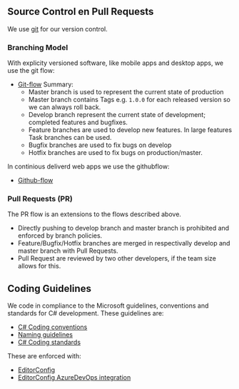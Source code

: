 ## Source Control en Pull Requests
We use [git](https://git-scm.com/) for our version control.

### Branching Model
With explicity versioned software, like mobile apps and desktop apps, we use the git flow:
* [Git-flow](https://nvie.com/posts/a-successful-git-branching-model/)
  Summary:
  * Master branch is used to represent the current state of production
  * Master branch contains Tags e.g. `1.0.0` for each released version so we can always roll back.
  * Develop branch represent the current state of development; completed features and bugfixes.
  * Feature branches are used to develop new features. In large features Task branches can be used.
  * Bugfix branches are used to fix bugs on develop
  * Hotfix branches are used to fix bugs on production/master.

In continious deliverd web apps we use the githubflow:
* [Github-flow](https://guides.github.com/introduction/flow/)

### Pull Requests (PR)
The PR flow is an extensions to the flows described above.
* Directly pushing to develop branch and master branch is prohibited and enforced by branch policies.
* Feature/Bugfix/Hotfix branches are merged in respectivally develop and master branch with Pull Requests.
* Pull Request are reviewed by two other developers, if the team size allows for this.

## Coding Guidelines
We code in compliance to the Microsoft guidelines, conventions and standards for C# development. These guidelines are:

* [C# Coding conventions](https://docs.microsoft.com/en-us/dotnet/csharp/programming-guide/inside-a-program/coding-conventions)
* [Naming guidelines](https://docs.microsoft.com/en-us/dotnet/standard/design-guidelines/naming-guidelines)
* [C# Coding standards](http://www.dofactory.com/reference/csharp-coding-standards)

These are enforced with:
* [EditorConfig](https://github.com/MakeAndDevelop/default_project_resources/blob/main/linting/.editorconfig)
* [EditorConfig AzureDevOps integration](https://pumpingco.de/blog/check-if-pull-requests-violate-editorconfig-rules-with-azure-devops-pipelines/)
